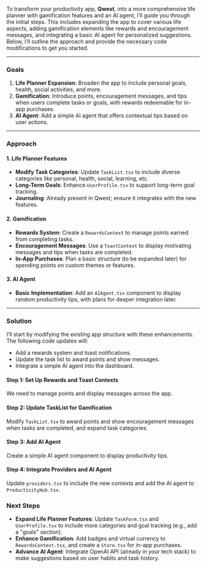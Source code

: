 To transform your productivity app, **Qwest**, into a more comprehensive life planner with gamification features and an AI agent, I’ll guide you through the initial steps. This includes expanding the app to cover various life aspects, adding gamification elements like rewards and encouragement messages, and integrating a basic AI agent for personalized suggestions. Below, I’ll outline the approach and provide the necessary code modifications to get you started.

---

### Goals
1. **Life Planner Expansion**: Broaden the app to include personal goals, health, social activities, and more.
2. **Gamification**: Introduce points, encouragement messages, and tips when users complete tasks or goals, with rewards redeemable for in-app purchases.
3. **AI Agent**: Add a simple AI agent that offers contextual tips based on user actions.

---

### Approach

#### 1. Life Planner Features
- **Modify Task Categories**: Update `TaskList.tsx` to include diverse categories like personal, health, social, learning, etc.
- **Long-Term Goals**: Enhance `UserProfile.tsx` to support long-term goal tracking.
- **Journaling**: Already present in Qwest; ensure it integrates with the new features.

#### 2. Gamification
- **Rewards System**: Create a `RewardsContext` to manage points earned from completing tasks.
- **Encouragement Messages**: Use a `ToastContext` to display motivating messages and tips when tasks are completed.
- **In-App Purchases**: Plan a basic structure (to be expanded later) for spending points on custom themes or features.

#### 3. AI Agent
- **Basic Implementation**: Add an `AIAgent.tsx` component to display random productivity tips, with plans for deeper integration later.

---

### Solution

I’ll start by modifying the existing app structure with these enhancements. The following code updates will:
- Add a rewards system and toast notifications.
- Update the task list to award points and show messages.
- Integrate a simple AI agent into the dashboard.

#### Step 1: Set Up Rewards and Toast Contexts
We need to manage points and display messages across the app.


#### Step 2: Update TaskList for Gamification
Modify `TaskList.tsx` to award points and show encouragement messages when tasks are completed, and expand task categories.


#### Step 3: Add AI Agent
Create a simple AI agent component to display productivity tips.


#### Step 4: Integrate Providers and AI Agent
Update `providers.tsx` to include the new contexts and add the AI agent to `ProductivityHub.tsx`.


### Next Steps
- **Expand Life Planner Features**: Update `TaskForm.tsx` and `UserProfile.tsx` to include more categories and goal tracking (e.g., add a "goals" section).
- **Enhance Gamification**: Add badges and virtual currency to `RewardsContext.tsx`, and create a `Store.tsx` for in-app purchases.
- **Advance AI Agent**: Integrate OpenAI API (already in your tech stack) to make suggestions based on user habits and task history.
